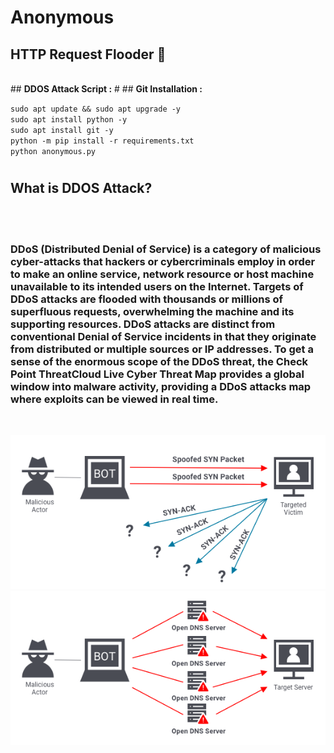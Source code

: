 # <b>Anonymous</b> 
<h2>HTTP Request Flooder 👑</h2><br>
## <b>DDOS Attack Script :</b>
#
## <b>Git Installation :</b>

`sudo apt update && sudo apt upgrade -y` <br>
`sudo apt install python -y` <br>
`sudo apt install git -y` <br>
`python -m pip install -r requirements.txt` <br>
`python anonymous.py` <br>
#
<h2> <strong>What is DDOS Attack?</strong> </h2><br></br>
<h3> DDoS (Distributed Denial of Service) is a category of malicious cyber-attacks that hackers or cybercriminals employ in order to make an online service, network resource or host machine unavailable to its intended users on the Internet. Targets of DDoS attacks are flooded with thousands or millions of superfluous requests, overwhelming the machine and its supporting resources. DDoS attacks are distinct from conventional Denial of Service incidents in that they originate from distributed or multiple sources or IP addresses. To get a sense of the enormous scope of the DDoS threat, the Check Point ThreatCloud Live Cyber Threat Map provides a global window into malware activity, providing a DDoS attacks map where exploits can be viewed in real time.</h3><br>

![Alt text](assets/ddos-protocol-attack.png)<br>
![Alt text](assets/ddos-volumetric-attack.png)<br>




